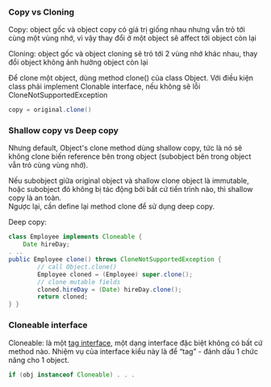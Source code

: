 ### Copy vs Cloning
Copy: object gốc và object copy có giá trị giống nhau nhưng vẫn trỏ tới cùng một vùng nhớ, vì vậy thay đổi ở một object sẽ affect tới object còn lại

Cloning: object gốc và object cloning sẽ trỏ tới 2 vùng nhớ khác nhau, thay đổi object không ảnh hưởng object còn lại

Để clone một object, dùng method clone() của class Object. Với điều kiện class phải implement Clonable interface, nếu không sẽ lỗi CloneNotSupportedException
```java
copy = original.clone()
```

### Shallow copy vs Deep copy
Nhưng default, Object's clone method dùng shallow copy, tức là nó sẽ không clone biến reference bên trong object (subobject bên trong object vẫn trỏ cùng vùng nhớ).

Nếu subobject giữa original object và shallow clone object là immutable, hoặc subobject đó không bị tác động bởi bất cứ tiến trình nào, thì shallow copy là an toàn. <br>
Ngược lại, cần define lại method clone để sử dụng deep copy.

Deep copy:
```java
class Employee implements Cloneable {
    Date hireDay;
. ..
public Employee clone() throws CloneNotSupportedException {
        // call Object.clone()
        Employee cloned = (Employee) super.clone();
        // clone mutable fields
        cloned.hireDay = (Date) hireDay.clone();
        return cloned;
} }
```

### Cloneable interface
Cloneable: là một [tag interface](https://wiki.c2.com/?TagInterface), một dạng interface đặc biệt không có bất cứ method nào. Nhiệm vụ của interface kiểu này là để “tag” - đánh dấu 1 chức năng cho 1 object.

```java
if (obj instanceof Cloneable) . . .
```

